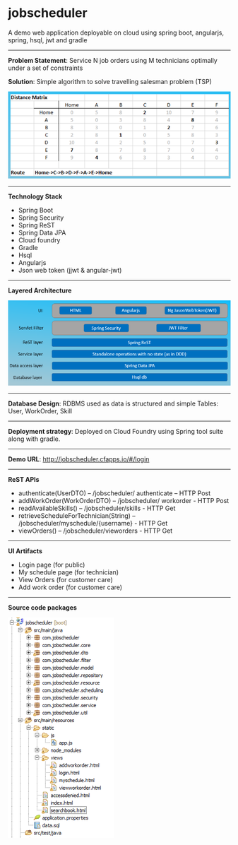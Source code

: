 # jobscheduler
A demo web application deployable on cloud using spring boot, angularjs, spring, hsql, jwt and gradle
***
**Problem Statement**: Service N job orders using M technicians optimally under a set of constraints

**Solution**: Simple algorithm to solve travelling salesman problem (TSP) 

![ScreenShot](images/tsp-solution.png "TSP Algorithm")
***
**Technology Stack** 
* Spring Boot 
* Spring Security 
* Spring ReST 
* Spring Data JPA 
* Cloud foundry 
* Gradle 
* Hsql 
* Angularjs 
* Json web token (jjwt & angular-jwt)

***

**Layered Architecture** 

![ScreenShot](images/architecture.png "Architecture view")

***  
**Database Design**: RDBMS used as data is structured and simple
  Tables: User, WorkOrder, Skill
***
**Deployment strategy**: Deployed on Cloud Foundry using Spring tool suite along with gradle. 
***
**Demo URL**: http://jobscheduler.cfapps.io/#/login
***
**ReST APIs**
* authenticate(UserDTO) – /jobscheduler/ authenticate – HTTP Post
* addWorkOrder(WorkOrderDTO) – /jobscheduler/ workorder - HTTP Post
* readAvailableSkills() – /jobscheduler/skills - HTTP Get
* retrieveScheduleForTechnician(String) – /jobscheduler/myschedule/{username} - HTTP Get
* viewOrders() – /jobscheduler/vieworders - HTTP Get

***

**UI Artifacts**
* Login page (for public)
* My schedule page (for technician)
* View Orders (for customer care)
* Add work order (for customer care)

***
**Source code packages**

![ScreenShot](images/package.png "Source paackage view")
